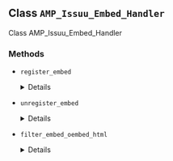 ## Class `AMP_Issuu_Embed_Handler`

Class AMP_Issuu_Embed_Handler

### Methods
* `register_embed`

	<details>

	```php
	public register_embed()
	```

	Register embed.


	</details>
* `unregister_embed`

	<details>

	```php
	public unregister_embed()
	```

	Unregister embed.


	</details>
* `filter_embed_oembed_html`

	<details>

	```php
	public filter_embed_oembed_html( $return, $url, $attr )
	```

	Filter oEmbed HTML for Meetup to prepare it for AMP.


	</details>
